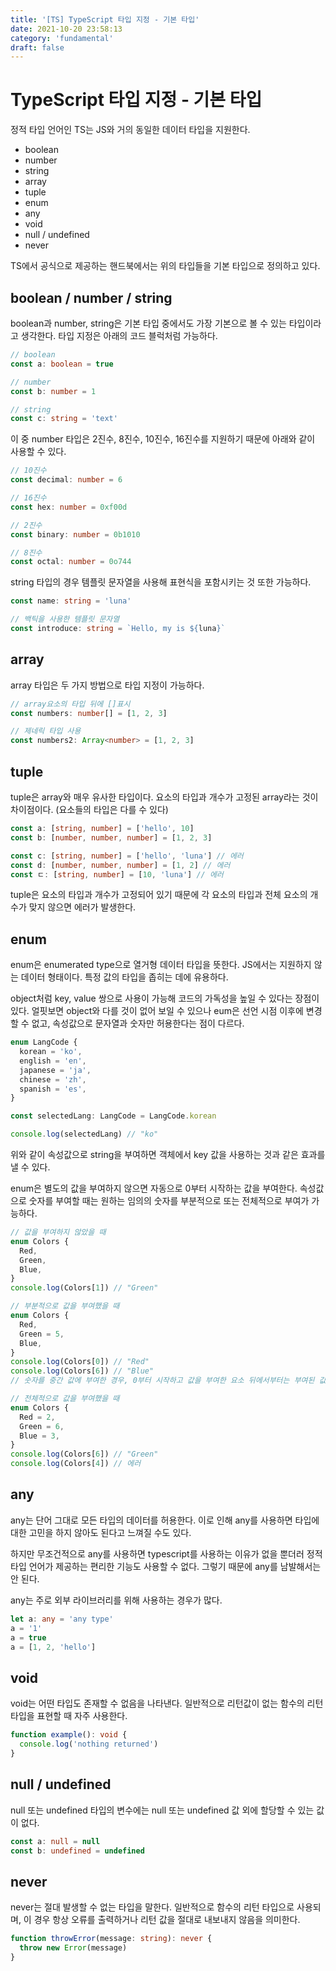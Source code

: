 ```yaml
---
title: '[TS] TypeScript 타입 지정 - 기본 타입'
date: 2021-10-20 23:58:13
category: 'fundamental'
draft: false
---
```


# TypeScript 타입 지정 - 기본 타입

정적 타입 언어인 TS는 JS와 거의 동일한 데이터 타입을 지원한다.

- boolean
- number
- string
- array
- tuple
- enum
- any
- void
- null / undefined
- never

TS에서 공식으로 제공하는 핸드북에서는 위의 타입들을 기본 타입으로 정의하고 있다.

## boolean / number / string

boolean과 number, string은 기본 타입 중에서도 가장 기본으로 볼 수 있는 타입이라고 생각한다. 타입 지정은 아래의 코드 블럭처럼 가능하다.

```typescript
// boolean
const a: boolean = true

// number
const b: number = 1

// string
const c: string = 'text'
```

이 중 number 타입은 2진수, 8진수, 10진수, 16진수를 지원하기 때문에 아래와 같이 사용할 수 있다.

```typescript
// 10진수
const decimal: number = 6

// 16진수
const hex: number = 0xf00d

// 2진수
const binary: number = 0b1010

// 8진수
const octal: number = 0o744
```

string 타입의 경우 템플릿 문자열을 사용해 표현식을 포함시키는 것 또한 가능하다.

```typescript
const name: string = 'luna'

// 백틱을 사용한 템플릿 문자열
const introduce: string = `Hello, my is ${luna}`
```

## array

array 타입은 두 가지 방법으로 타입 지정이 가능하다.

```typescript
// array요소의 타입 뒤에 []표시
const numbers: number[] = [1, 2, 3]

// 제네릭 타입 사용
const numbers2: Array<number> = [1, 2, 3]
```

## tuple

tuple은 array와 매우 유사한 타입이다. 요소의 타입과 개수가 고정된 array라는 것이 차이점이다. (요소들의 타입은 다를 수 있다)

```typescript
const a: [string, number] = ['hello', 10]
const b: [number, number, number] = [1, 2, 3]

const c: [string, number] = ['hello', 'luna'] // 에러
const d: [number, number, number] = [1, 2] // 에러
const ㄷ: [string, number] = [10, 'luna'] // 에러
```

tuple은 요소의 타입과 개수가 고정되어 있기 때문에 각 요소의 타입과 전체 요소의 개수가 맞지 않으면 에러가 발생한다.

## enum

enum은 enumerated type으로 열거형 데이터 타입을 뜻한다. JS에서는 지원하지 않는 데이터 형태이다. 특정 값의 타입을 좁히는 데에 유용하다.

object처럼 key, value 쌍으로 사용이 가능해 코드의 가독성을 높일 수 있다는 장점이 있다. 얼핏보면 object와 다를 것이 없어 보일 수 있으나 eum은 선언 시점 이후에 변경할 수 없고, 속성값으로 문자열과 숫자만 허용한다는 점이 다르다.

```typescript
enum LangCode {
  korean = 'ko',
  english = 'en',
  japanese = 'ja',
  chinese = 'zh',
  spanish = 'es',
}

const selectedLang: LangCode = LangCode.korean

console.log(selectedLang) // "ko"
```

위와 같이 속성값으로 string을 부여하면 객체에서 key 값을 사용하는 것과 같은 효과를 낼 수 있다.

enum은 별도의 값을 부여하지 않으면 자동으로 0부터 시작하는 값을 부여한다. 속성값으로 숫자를 부여할 때는 원하는 임의의 숫자를 부분적으로 또는 전체적으로 부여가 가능하다.

```typescript
// 값을 부여하지 않았을 때
enum Colors {
  Red,
  Green,
  Blue,
}
console.log(Colors[1]) // "Green"

// 부분적으로 값을 부여했을 때
enum Colors {
  Red,
  Green = 5,
  Blue,
}
console.log(Colors[0]) // "Red"
console.log(Colors[6]) // "Blue"
// 숫자를 중간 값에 부여한 경우, 0부터 시작하고 값을 부여한 요소 뒤에서부터는 부여된 값부터 1씩 증가한다

// 전체적으로 값을 부여했을 때
enum Colors {
  Red = 2,
  Green = 6,
  Blue = 3,
}
console.log(Colors[6]) // "Green"
console.log(Colors[4]) // 에러
```

## any

any는 단어 그대로 모든 타입의 데이터를 허용한다. 이로 인해 any를 사용하면 타입에 대한 고민을 하지 않아도 된다고 느껴질 수도 있다.

하지만 무조건적으로 any를 사용하면 typescript를 사용하는 이유가 없을 뿐더러 정적 타입 언어가 제공하는 편리한 기능도 사용할 수 없다. 그렇기 때문에 any를 남발해서는 안 된다.

any는 주로 외부 라이브러리를 위해 사용하는 경우가 많다.

```typescript
let a: any = 'any type'
a = '1'
a = true
a = [1, 2, 'hello']
```

## void

void는 어떤 타입도 존재할 수 없음을 나타낸다. 일반적으로 리턴값이 없는 함수의 리턴 타입을 표현할 때 자주 사용한다.

```typescript
function example(): void {
  console.log('nothing returned')
}
```

## null / undefined

null 또는 undefined 타입의 변수에는 null 또는 undefined 값 외에 할당할 수 있는 값이 없다.

```typescript
const a: null = null
const b: undefined = undefined
```

## never

never는 절대 발생할 수 없는 타입을 말한다. 일반적으로 함수의 리턴 타입으로 사용되며, 이 경우 항상 오류를 출력하거나 리턴 값을 절대로 내보내지 않음을 의미한다.

```typescript
function throwError(message: string): never {
  throw new Error(message)
}
```

<br/>
<br/>
<br/>
<br/>

